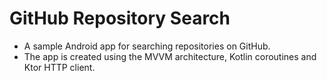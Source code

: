 # GitHub Repository Search

* A sample Android app for searching repositories on GitHub.
* The app is created using the MVVM architecture, Kotlin coroutines and Ktor HTTP client.
